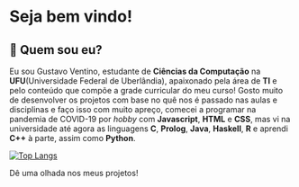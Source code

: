 # Seja bem vindo!
## 🤔 Quem sou eu?
Eu sou Gustavo Ventino, estudante de **Ciências da Computação** na **UFU**(Universidade Federal de Uberlândia), apaixonado pela área de **TI** e pelo conteúdo que compõe a grade curricular do meu curso! Gosto muito de desenvolver os projetos com base no quê nos é passado nas aulas e disciplinas e faço isso com muito apreço, comecei a programar na pandemia de COVID-19 por *hobby* com **Javascript**, **HTML** e **CSS**, mas vi na universidade até agora as linguagens **C**, **Prolog**, **Java**, **Haskell**, **R** e aprendi **C++** à parte, assim como **Python**.

[![Top Langs](https://github-readme-stats-eight-theta.vercel.app/api/top-langs/?username=Ventinos&show_icons=true&theme=github_dark)](https://github.com/Ventinos/github-readme-stats)

Dê uma olhada nos meus projetos!

<!--
**Ventinos/Ventinos** is a ✨ _special_ ✨ repository because its `README.md` (this file) appears on your GitHub profile.

Here are some ideas to get you started:

- 🔭 I’m currently working on ...
- 🌱 I’m currently learning ...
- 👯 I’m looking to collaborate on ...
- 🤔 I’m looking for help with ...
- 💬 Ask me about ...
- 📫 How to reach me: ...
- 😄 Pronouns: ...
- ⚡ Fun fact: ...
-->
